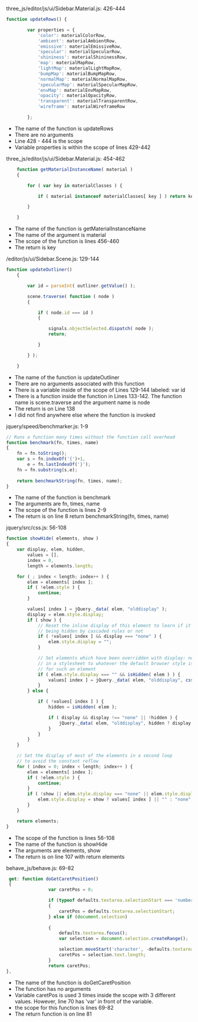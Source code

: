 three_js/editor/js/ui/Sidebar.Material.js: 426-444
```javascript
function updateRows() {

    	var properties = {
			'color': materialColorRow,
			'ambient': materialAmbientRow,
			'emissive': materialEmissiveRow,
			'specular': materialSpecularRow,
			'shininess': materialShininessRow,
			'map': materialMapRow,
			'lightMap': materialLightMapRow,
			'bumpMap': materialBumpMapRow,
			'normalMap': materialNormalMapRow,
			'specularMap': materialSpecularMapRow,
			'envMap': materialEnvMapRow,
			'opacity': materialOpacityRow,
			'transparent': materialTransparentRow,
			'wireframe': materialWireframeRow

		};

```
* The name of the function is updateRows
* There are no arguments
* Line 428 - 444 is the scope
* Variable properties is within the scope of lines 429-442

three_js/editor/js/ui/Sidebar.Material.js: 454-462
```javascript
    function getMaterialInstanceName( material ) 
    {

		for ( var key in materialClasses ) {

			if ( material instanceof materialClasses[ key ] ) return key;

		}

	}
```
* The name of the function is getMaterialInstanceName
* The name of the argument is material
* The scope of the function is lines 456-460
* The return is key


/editor/js/ui/Sidebar.Scene.js: 129-144
```javascript
function updateOutliner() 
    {

    	var id = parseInt( outliner.getValue() );

		scene.traverse( function ( node ) 
        {

			if ( node.id === id ) 
            {

				signals.objectSelected.dispatch( node );
				return;

			}

		} );

	}
```
* The name of the function is updateOutliner
* There are no arguments associated with this function
* There is a variable inside of the scope of Lines 129-144 labeled: var id
* There is a function inside the function in Lines 133-142. The function name is scene.traverse and the argument name is node
* The return is on Line 138
* I did not find anywhere else where the function is invoked

jquery/speed/benchmarker.js: 1-9
```javascript
// Runs a function many times without the function call overhead
function benchmark(fn, times, name)
{
    fn = fn.toString();
	var s = fn.indexOf('{')+1,
		e = fn.lastIndexOf('}');
	fn = fn.substring(s,e);
	
	return benchmarkString(fn, times, name);
}
```
* The name of the function is benchmark
* The arguments are fn, times, name
* The scope of the function is lines 2-9
* The return is on line 8     return benchmarkString(fn, times, name)

jquery/src/css.js: 56-108
```javascript
function showHide( elements, show ) 
{
    var display, elem, hidden,
		values = [],
		index = 0,
		length = elements.length;

	for ( ; index < length; index++ ) {
		elem = elements[ index ];
		if ( !elem.style ) {
			continue;
		}

		values[ index ] = jQuery._data( elem, "olddisplay" );
		display = elem.style.display;
		if ( show ) {
			// Reset the inline display of this element to learn if it is
			// being hidden by cascaded rules or not
			if ( !values[ index ] && display === "none" ) {
				elem.style.display = "";
			}

			// Set elements which have been overridden with display: none
			// in a stylesheet to whatever the default browser style is
			// for such an element
			if ( elem.style.display === "" && isHidden( elem ) ) {
				values[ index ] = jQuery._data( elem, "olddisplay", css_defaultDisplay(elem.nodeName) );
			}
		} else {

			if ( !values[ index ] ) {
				hidden = isHidden( elem );

				if ( display && display !== "none" || !hidden ) {
					jQuery._data( elem, "olddisplay", hidden ? display : jQuery.css( elem, "display" ) );
				}
			}
		}
	}

	// Set the display of most of the elements in a second loop
	// to avoid the constant reflow
	for ( index = 0; index < length; index++ ) {
		elem = elements[ index ];
		if ( !elem.style ) {
			continue;
		}
		if ( !show || elem.style.display === "none" || elem.style.display === "" ) {
			elem.style.display = show ? values[ index ] || "" : "none";
		}
	}

	return elements;
}
```
* The scope of the function is lines 56-108
* The name of the function is showHide
* The arguments are elements, show 
* The return is on line 107 with return elements

behave_js/behave.js: 69-82
```javascript
 get: function doGetCaretPosition() 
 {
                var caretPos = 0;

                if (typeof defaults.textarea.selectionStart === 'number') 
                {
                    caretPos = defaults.textarea.selectionStart;
                } else if (document.selection) 
                
                {
                    defaults.textarea.focus();
                    var selection = document.selection.createRange();

                    selection.moveStart('character', -defaults.textarea.value.length);
                    caretPos = selection.text.length;
                }
                return caretPos;
},

```
* The name of the function is doGetCaretPosition
* The function has no arguments
* Variable caretPos is used 3 times inside the scope with 3 different values. However, line 70 has 'var' in front of the variable.
* the scope for this function is lines 69-82
* The return function is on line 81